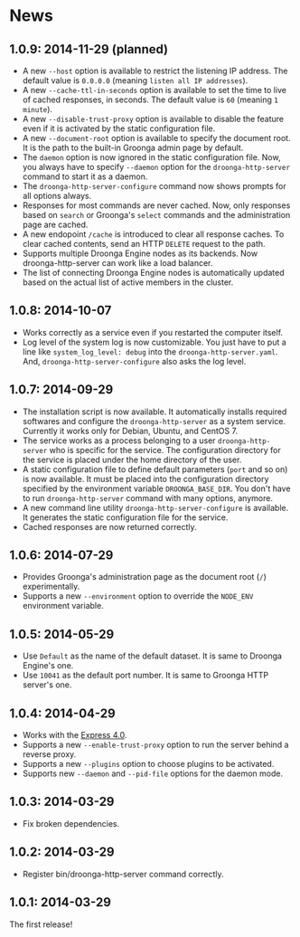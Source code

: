 # News

## 1.0.9: 2014-11-29 (planned)

 * A new `--host` option is available to restrict the listening IP address.
   The default value is `0.0.0.0` (meaning `listen all IP addresses`).
 * A new `--cache-ttl-in-seconds` option is available to set the time to live of cached responses, in seconds.
   The default value is `60` (meaning `1 minute`).
 * A new `--disable-trust-proxy` option is available to disable the feature
   even if it is activated by the static configuration file.
 * A new `--document-root` option is available to specify the document root.
   It is the path to the built-in Groonga admin page by default.
 * The `daemon` option is now ignored in the static configuration file.
   Now, you always have to specify `--daemon` option for the `droonga-http-server` command
   to start it as a daemon.
 * The `droonga-http-server-configure` command now shows prompts for all options always.
 * Responses for most commands are never cached.
   Now, only responses based on `search` or Groonga's `select` commands and the administration page are cached.
 * A new endopoint `/cache` is introduced to clear all response caches.
   To clear cached contents, send an HTTP `DELETE` request to the path.
 * Supports multiple Droonga Engine nodes as its backends.
   Now droonga-http-server can work like a load balancer.
 * The list of connecting Droonga Engine nodes is automatically updated
   based on the actual list of active members in the cluster.

## 1.0.8: 2014-10-07

 * Works correctly as a service even if you restarted the computer itself.
 * Log level of the system log is now customizable.
   You just have to put a line like `system_log_level: debug` into the `droonga-http-server.yaml`.
   And, `droonga-http-server-configure` also asks the log level.

## 1.0.7: 2014-09-29

 * The installation script is now available.
   It automatically installs required softwares and configure the `droonga-http-server` as a system service.
   Currently it works only for Debian, Ubuntu, and CentOS 7.
 * The service works as a process belonging to a user `droonga-http-server` who is specific for the service.
   The configuration directory for the service is placed under the home directory of the user.
 * A static configuration file to define default parameters (`port` and so on) is now available.
   It must be placed into the configuration directory specified by the environment variable `DROONGA_BASE_DIR`.
   You don't have to run `droonga-http-server` command with many options, anymore.
 * A new command line utility `droonga-http-server-configure` is available.
   It generates the static configuration file for the service.
 * Cached responses are now returned correctly.

## 1.0.6: 2014-07-29

 * Provides Groonga's administration page as the document root (`/`) experimentally.
 * Supports a new `--environment` option to override the `NODE_ENV` environment variable.

## 1.0.5: 2014-05-29

 * Use `Default` as the name of the default dataset.
   It is same to Droonga Engine's one.
 * Use `10041` as the default port number.
   It is same to Groonga HTTP server's one.

## 1.0.4: 2014-04-29

 * Works with the [Express 4.0](http://expressjs.com/).
 * Supports a new `--enable-trust-proxy` option to run the server behind a reverse proxy.
 * Supports a new `--plugins` option to choose plugins to be activated.
 * Supports new `--daemon` and `--pid-file` options for the daemon mode.

## 1.0.3: 2014-03-29

 * Fix broken dependencies.

## 1.0.2: 2014-03-29

 * Register bin/droonga-http-server command correctly.

## 1.0.1: 2014-03-29

The first release!
